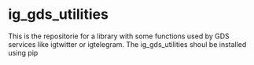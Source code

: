 # ig_gds_utilities
This is the repositorie for a library with some functions used by GDS services like igtwitter or igtelegram. 
The ig_gds_utilities shoul be installed using pip
